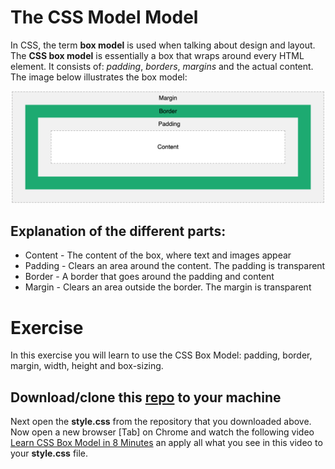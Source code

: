 
# The CSS Model Model
In CSS, the term **box model** is used when talking about design and layout.
The **CSS box model** is essentially a box that wraps around every HTML element. It consists of: *padding*, *borders*, *margins* and the actual content. The image below illustrates the box model:

![CSS Box Model](css-box-model.png)


## Explanation of the different parts:

- Content - The content of the box, where text and images appear
- Padding - Clears an area around the content. The padding is transparent
- Border - A border that goes around the padding and content
- Margin - Clears an area outside the border. The margin is transparent

# Exercise

In this exercise you will learn to use the CSS Box Model: padding, border, margin, width, height and box-sizing.

## Download/clone this [repo](https://github.com/muratkilic1978/css-box-model) to your machine

Next open the **style.css** from the repository that you downloaded above. Now open a new browser [Tab] on Chrome and watch the following video [Learn CSS Box Model in 8 Minutes](https:www.youtube.com/watch?v=rIO5326FgPE) an apply all what you see in this video to your **style.css** file.